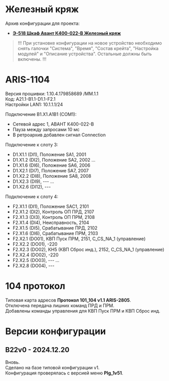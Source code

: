 Железный кряж
=============

Архив конфигурации для проекта:
- **[Э-518 Шкаф Авант К400-022-В Железный кряж](Э-518_Шкаф_Авант_К400-022-В_Железный_кряж.pdf)**

> !!! При установке конфигурации на новое устройство необходимо снять галочки "Система", "Время", "Состав крейта", "Настройка модулей" и "Описание устройства". Остальные должны быть включены. !!!


# ARIS-1104

Версия прошивки: 1.10.4.179858689 /MM.1.1  
Код: A21.1-B1.1-D1.1-F2.1  
Настройки LAN1: 10.1.1.1/24

Подключение B1.X1.A1B1 (COM1):
- Сетевой адрес 1, АВАНТ К400-022-В
- Пауза между запросами 10 мс
- В ретроархив добавлен сигнал Connection


Подключение к слоту 3:
- D1.X1.1 (DI1),  Положение SA1,    2001
- D1.X1.2 (DI2),  Положение SA2,    2002
...
- D1.X1.6 (DI6),  Положение SA6,    2006
- D1.X2.1 (DI7),  Положение SA7,    2007
- D1.X2.2 (DI8),  Положение SA8,    2008
- D1.X2.3 (DI9),  ---
...
- D1.X2.6 (DI12), ---

Подключение к слоту 4:
- F2.X1.1 (DI1),  Положение SAC1,   2101
- F2.X1.2 (DI2),  Контроль ОП ПРД,  2107
- F2.X1.3 (DI3),  Контроль ОП ПРМ,  2108
- F2.X1.4 (DI4),  Неисправность,    2104
- F2.X1.5 (DI5),  Срабатывание ПРД, 2102
- F2.X1.6 (DI6),  Срабатывание ПРМ, 2103
- F2.X2.1 (DO01), КВП Пуск ПРМ, 2151, C_CS_NA_1 (управление)
- F2.X2.2 (DO01), -220
- F2.X2.3 (DO02), КН5 (КВП Сброс инд.), 2152, C_CS_NA_1 (управление)
- F2.X2.4 (DO02), -220
- F2.X2.5 (DO03), ---
...
- F2.X2.8 (DO04), ---


# 104 протокол

Типовая карта адресов **Протокол 101_104 v1.1 ARIS-2805**.  
Отключена передача лишних команд ПРД и ПРМ.  
Добавлены команды управления для КВП Пуск ПРМ и КВП Сброс инд.  


# Версии конфигурации

## B22v0 - 2024.12.20

Вновь.  
Сделано на базе типовой конфигурации v1.  
Конфигурация проверялась с версией меню **PIg_1v51**.

